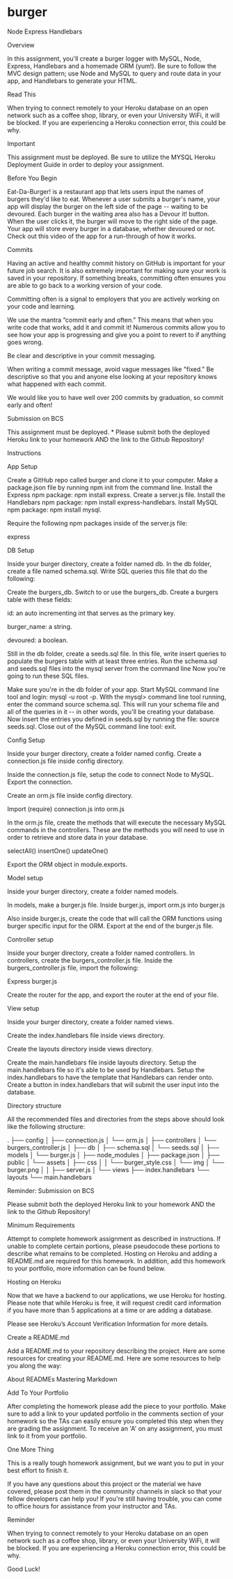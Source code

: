 # burger

Node Express Handlebars

Overview

In this assignment, you'll create a burger logger with MySQL, Node, Express, Handlebars and a homemade ORM (yum!). Be sure to follow the MVC design pattern; use Node and MySQL to query and route data in your app, and Handlebars to generate your HTML.

Read This

When trying to connect remotely to your Heroku database on an open network such as a coffee shop, library, or even your University WiFi, it will be blocked. If you are experiencing a Heroku connection error, this could be why.

Important

This assignment must be deployed. Be sure to utilize the MYSQL Heroku Deployment Guide in order to deploy your assignment.

Before You Begin

Eat-Da-Burger! is a restaurant app that lets users input the names of burgers they'd like to eat. Whenever a user submits a burger's name, your app will display the burger on the left side of the page -- waiting to be devoured. Each burger in the waiting area also has a Devour it! button. When the user clicks it, the burger will move to the right side of the page. Your app will store every burger in a database, whether devoured or not. Check out this video of the app for a run-through of how it works.

Commits

Having an active and healthy commit history on GitHub is important for your future job search. It is also extremely important for making sure your work is saved in your repository. If something breaks, committing often ensures you are able to go back to a working version of your code.

Committing often is a signal to employers that you are actively working on your code and learning.

We use the mantra “commit early and often.” This means that when you write code that works, add it and commit it! Numerous commits allow you to see how your app is progressing and give you a point to revert to if anything goes wrong.

Be clear and descriptive in your commit messaging.

When writing a commit message, avoid vague messages like "fixed." Be descriptive so that you and anyone else looking at your repository knows what happened with each commit.

We would like you to have well over 200 commits by graduation, so commit early and often!

Submission on BCS

This assignment must be deployed. * Please submit both the deployed Heroku link to your homework AND the link to the Github Repository!

Instructions

App Setup

Create a GitHub repo called burger and clone it to your computer. Make a package.json file by running npm init from the command line. Install the Express npm package: npm install express. Create a server.js file. Install the Handlebars npm package: npm install express-handlebars. Install MySQL npm package: npm install mysql.

Require the following npm packages inside of the server.js file:

express

DB Setup

Inside your burger directory, create a folder named db. In the db folder, create a file named schema.sql. Write SQL queries this file that do the following:

Create the burgers_db. Switch to or use the burgers_db. Create a burgers table with these fields:

id: an auto incrementing int that serves as the primary key.

burger_name: a string.

devoured: a boolean.

Still in the db folder, create a seeds.sql file. In this file, write insert queries to populate the burgers table with at least three entries. Run the schema.sql and seeds.sql files into the mysql server from the command line Now you're going to run these SQL files.

Make sure you're in the db folder of your app. Start MySQL command line tool and login: mysql -u root -p. With the mysql> command line tool running, enter the command source schema.sql. This will run your schema file and all of the queries in it -- in other words, you'll be creating your database. Now insert the entries you defined in seeds.sql by running the file: source seeds.sql. Close out of the MySQL command line tool: exit.

Config Setup

Inside your burger directory, create a folder named config. Create a connection.js file inside config directory.

Inside the connection.js file, setup the code to connect Node to MySQL. Export the connection.

Create an orm.js file inside config directory.

Import (require) connection.js into orm.js

In the orm.js file, create the methods that will execute the necessary MySQL commands in the controllers. These are the methods you will need to use in order to retrieve and store data in your database.

selectAll() insertOne() updateOne()

Export the ORM object in module.exports.

Model setup

Inside your burger directory, create a folder named models.

In models, make a burger.js file. Inside burger.js, import orm.js into burger.js

Also inside burger.js, create the code that will call the ORM functions using burger specific input for the ORM. Export at the end of the burger.js file.

Controller setup

Inside your burger directory, create a folder named controllers. In controllers, create the burgers_controller.js file. Inside the burgers_controller.js file, import the following:

Express burger.js

Create the router for the app, and export the router at the end of your file.

View setup

Inside your burger directory, create a folder named views.

Create the index.handlebars file inside views directory.

Create the layouts directory inside views directory.

Create the main.handlebars file inside layouts directory. Setup the main.handlebars file so it's able to be used by Handlebars. Setup the index.handlebars to have the template that Handlebars can render onto. Create a button in index.handlebars that will submit the user input into the database.

Directory structure

All the recommended files and directories from the steps above should look like the following structure:

. ├── config │   ├── connection.js │   └── orm.js │  ├── controllers │   └── burgers_controller.js │ ├── db │   ├── schema.sql │   └── seeds.sql │ ├── models │   └── burger.js │  ├── node_modules │  ├── package.json │ ├── public │   └── assets │      ├── css │      │   └── burger_style.css │      └── img │      └── burger.png │   │ ├── server.js │ └── views ├── index.handlebars └── layouts └── main.handlebars

Reminder: Submission on BCS

Please submit both the deployed Heroku link to your homework AND the link to the Github Repository!

Minimum Requirements

Attempt to complete homework assignment as described in instructions. If unable to complete certain portions, please pseudocode these portions to describe what remains to be completed. Hosting on Heroku and adding a README.md are required for this homework. In addition, add this homework to your portfolio, more information can be found below.

Hosting on Heroku

Now that we have a backend to our applications, we use Heroku for hosting. Please note that while Heroku is free, it will request credit card information if you have more than 5 applications at a time or are adding a database.

Please see Heroku’s Account Verification Information for more details.

Create a README.md

Add a README.md to your repository describing the project. Here are some resources for creating your README.md. Here are some resources to help you along the way:

About READMEs Mastering Markdown

Add To Your Portfolio

After completing the homework please add the piece to your portfolio. Make sure to add a link to your updated portfolio in the comments section of your homework so the TAs can easily ensure you completed this step when they are grading the assignment. To receive an 'A' on any assignment, you must link to it from your portfolio.

One More Thing

This is a really tough homework assignment, but we want you to put in your best effort to finish it.

If you have any questions about this project or the material we have covered, please post them in the community channels in slack so that your fellow developers can help you! If you're still having trouble, you can come to office hours for assistance from your instructor and TAs.

Reminder

When trying to connect remotely to your Heroku database on an open network such as a coffee shop, library, or even your University WiFi, it will be blocked. If you are experiencing a Heroku connection error, this could be why.

Good Luck!
